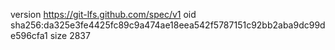 version https://git-lfs.github.com/spec/v1
oid sha256:da325e3fe4425fc89c9a474ae18eea542f5787151c92bb2aba9dc99de596cfa1
size 2837
